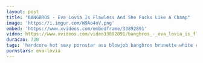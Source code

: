 ```yaml
---
layout: post
title: "BANGBROS - Eva Lovia Is Flawless And She Fucks Like A Champ"
image: 'https://i.imgur.com/W9Ao4nV.png'
embed: 'https://www.xvideos.com/embedframe/33892891'
video: https://www.xvideos.com/video33892891/bangbros_-_eva_lovia_is_flawless_and_she_fucks_like_a_champ
duracao: 720
tags: 'hardcore hot sexy pornstar ass blowjob bangbros brunette white cute pretty big-ass gorgeous nice-ass big-cock big-dick freckles eva-lovia bang-bros fit-body'
pornstars: eva-lovia
---
```

